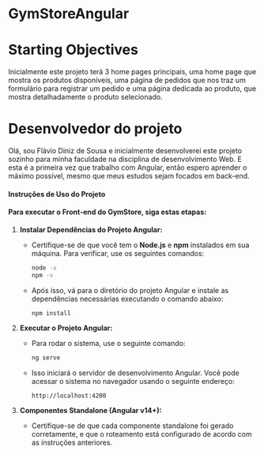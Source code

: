 # GymStoreAngular

# Starting Objectives

Inicialmente este projeto terá 3 home pages principais, uma home page que mostra os produtos disponíveis, uma página de pedidos que nos traz um formulário para registrar um pedido e uma página dedicada ao produto, que mostra detalhadamente o produto selecionado.

# Desenvolvedor do projeto

Olá, sou Flávio Diniz de Sousa e inicialmente desenvolverei este projeto sozinho para minha faculdade na disciplina de desenvolvimento Web. E esta é a primeira vez que trabalho com Angular, então espero aprender o máximo possível, mesmo que meus estudos sejam focados em back-end.

#### Instruções de Uso do Projeto

#### Para executar o Front-end do GymStore, siga estas etapas:

1. **Instalar Dependências do Projeto Angular:**

   - Certifique-se de que você tem o **Node.js** e **npm** instalados em sua máquina. Para verificar, use os seguintes comandos:
     ```bash
     node -v
     npm -v
     ```

   - Após isso, vá para o diretório do projeto Angular e instale as dependências necessárias executando o comando abaixo:
     ```bash
     npm install
     ```

2. **Executar o Projeto Angular:**

   - Para rodar o sistema, use o seguinte comando:
     ```bash
     ng serve
     ```

   - Isso iniciará o servidor de desenvolvimento Angular. Você pode acessar o sistema no navegador usando o seguinte endereço:
     ```
     http://localhost:4200
     ```

3. **Componentes Standalone (Angular v14+):**

   - Certifique-se de que cada componente standalone foi gerado corretamente, e que o roteamento está configurado de acordo com as instruções anteriores.